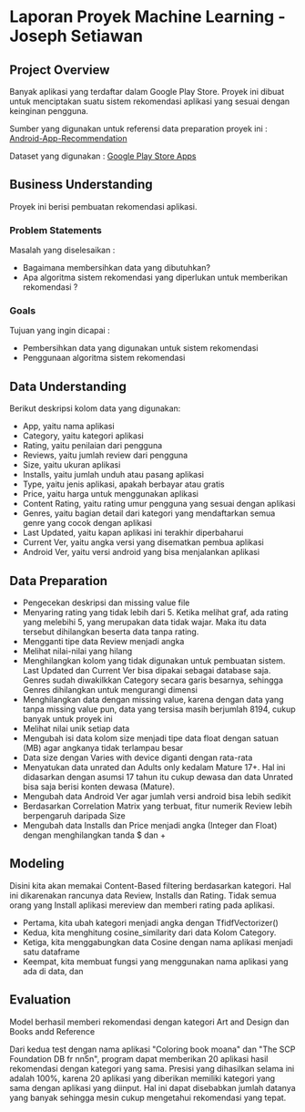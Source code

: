 # Laporan Proyek Machine Learning - Joseph Setiawan

## Project Overview
Banyak aplikasi yang terdaftar dalam Google Play Store. Proyek ini dibuat untuk menciptakan suatu sistem rekomendasi aplikasi yang sesuai dengan keinginan pengguna.


Sumber yang digunakan untuk referensi data preparation proyek ini :
[Android-App-Recommendation](https://www.kaggle.com/code/nandalald/android-app-recommendation)

Dataset yang digunakan :
[Google Play Store Apps](https://www.kaggle.com/datasets/lava18/google-play-store-apps/code?datasetId=49864&searchQuery=rec)
## Business Understanding
Proyek ini berisi pembuatan rekomendasi aplikasi.

### Problem Statements
Masalah yang diselesaikan :
- Bagaimana membersihkan data yang dibutuhkan?
- Apa algoritma sistem rekomendasi yang diperlukan untuk memberikan rekomendasi ?

### Goals
Tujuan yang ingin dicapai :
- Pembersihkan data yang digunakan untuk sistem rekomendasi
- Penggunaan algoritma sistem rekomendasi 


## Data Understanding
Berikut deskripsi kolom data yang digunakan:
- App, yaitu nama aplikasi
- Category, yaitu kategori aplikasi
- Rating, yaitu penilaian dari pengguna
- Reviews, yaitu jumlah review dari pengguna
- Size, yaitu ukuran aplikasi 
- Installs, yaitu jumlah unduh atau pasang aplikasi
- Type, yaitu jenis aplikasi, apakah berbayar atau gratis
- Price, yaitu harga untuk menggunakan aplikasi
- Content Rating, yaitu rating umur pengguna yang sesuai dengan aplikasi
- Genres, yaitu bagian detail dari kategori yang mendaftarkan semua genre yang cocok dengan aplikasi
- Last Updated, yaitu kapan aplikasi ini terakhir diperbaharui
- Current Ver, yaitu angka versi yang disematkan pembua aplikasi
- Android Ver, yaitu versi android yang bisa menjalankan aplikasi

## Data Preparation
- Pengecekan deskripsi dan missing value file
- Menyaring rating yang tidak lebih dari 5. Ketika melihat graf, ada rating yang melebihi 5, yang merupakan data tidak wajar. Maka itu data tersebut dihilangkan beserta data tanpa rating.
- Mengganti tipe data Review menjadi angka
- Melihat nilai-nilai yang hilang
- Menghilangkan kolom yang tidak digunakan untuk pembuatan sistem. Last Updated dan Current Ver bisa dipakai sebagai database saja. Genres sudah diwakilkkan Category secara garis besarnya, sehingga Genres dihilangkan untuk mengurangi dimensi
- Menghilangkan data dengan missing value, karena dengan data yang tanpa missing value pun, data yang tersisa masih berjumlah 8194, cukup banyak untuk proyek ini
- Melihat nilai unik setiap data
- Mengubah isi data kolom size menjadi tipe data float dengan satuan (MB) agar angkanya tidak terlampau besar
- Data size dengan Varies with device diganti dengan rata-rata
- Menyatukan data unrated dan Adults only kedalam Mature 17+. Hal ini didasarkan dengan asumsi 17 tahun itu cukup dewasa dan data Unrated bisa saja berisi konten dewasa (Mature).
- Mengubah data Android Ver agar jumlah versi android bisa lebih sedikit
- Berdasarkan Correlation Matrix yang terbuat, fitur numerik Review lebih berpengaruh daripada Size
- Mengubah data Installs dan Price menjadi angka (Integer dan Float) dengan menghilangkan tanda $ dan +

## Modeling
Disini kita akan memakai Content-Based filtering berdasarkan kategori. Hal ini dikarenakan rancunya data Review, Installs dan Rating. Tidak semua orang yang Install aplikasi mereview dan memberi rating pada aplikasi.

- Pertama, kita ubah kategori menjadi angka dengan TfidfVectorizer()
- Kedua,  kita menghitung cosine_similarity dari data Kolom Category.
- Ketiga, kita menggabungkan data Cosine dengan nama aplikasi menjadi satu dataframe
- Keempat, kita membuat fungsi yang menggunakan nama aplikasi yang ada di data, dan
## Evaluation
Model berhasil memberi rekomendasi dengan kategori Art and Design dan Books andd Reference

Dari kedua test dengan nama aplikasi "Coloring book moana" dan "The SCP Foundation DB fr nn5n", program dapat memberikan 20 aplikasi hasil rekomendasi dengan kategori yang sama. Presisi yang dihasilkan selama ini adalah 100%, karena 20 aplikasi yang diberikan memiliki kategori yang sama dengan aplikasi yang diinput. Hal ini dapat disebabkan jumlah datanya yang banyak sehingga mesin cukup mengetahui rekomendasi yang tepat.